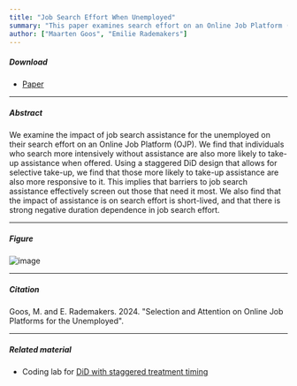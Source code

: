 ```yaml
---
title: "Job Search Effort When Unemployed"
summary: "This paper examines search effort on an Online Job Platform (OJP) for the unemployed."
author: ["Maarten Goos", "Emilie Rademakers"]
---
```


##### Download

+ [Paper](/20.pdf)

---

##### Abstract

We examine the impact of job search assistance for the unemployed on their search effort on an Online Job Platform (OJP). We find that individuals who search more intensively without assistance are also more likely to take-up assistance when offered. Using a staggered DiD design that allows for selective take-up, we find that those more likely to take-up assistance are also more responsive to it. This implies that barriers to job search assistance effectively screen out those that need it most. We also find that the impact of assistance is on search effort is short-lived, and that there is strong negative duration dependence in job search effort. 

---

##### Figure  

![image](/20-figure.png#center)

---

##### Citation

Goos, M. and E. Rademakers. 2024. "Selection and Attention on Online Job Platforms for the Unemployed".

---

##### Related material

+ Coding lab for [DiD with staggered treatment timing](https://github.com/MaartenGoos/selection-and-attention/tree/7361a4125691559327e8332a30c964645a0aa046/coding_lab)


